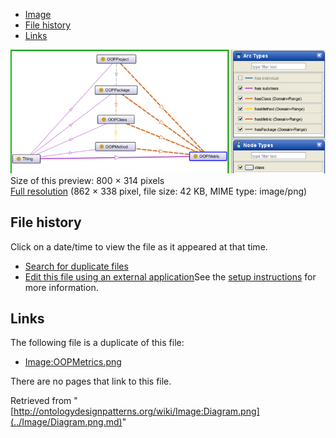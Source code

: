* [Image](../Image/Diagram.png.md#file)
* [File history](../Image/Diagram.png.md#filehistory)
* [Links](../Image/Diagram.png.md#filelinks)

[![Image:Diagram.png](../images/thumb/e/ee/Diagram.png/800px-Diagram.png)](../images/e/ee/Diagram.png)  
Size of this preview: 800 × 314 pixels  
[Full resolution](../images/e/ee/Diagram.png)‎ (862 × 338 pixel, file size: 42 KB, MIME type: image/png)

## File history

Click on a date/time to view the file as it appeared at that time.



  
* [Search for duplicate files](http://ontologydesignpatterns.org/wiki/Special:FileDuplicateSearch/Diagram.png "Special:FileDuplicateSearch/Diagram.png")
* [Edit this file using an external application](http://ontologydesignpatterns.org/wiki/index.php?title=Image:Diagram.png&action=edit&externaledit=true&mode=file "Image:Diagram.png")See the [setup instructions](http://www.mediawiki.org/wiki/Manual:External_editors "http://www.mediawiki.org/wiki/Manual:External_editors") for more information.

## Links



The following file is a duplicate of this file:


* [Image:OOPMetrics.png](../Image/OOPMetrics.png.md "Image:OOPMetrics.png")


There are no pages that link to this file.




Retrieved from "[http://ontologydesignpatterns.org/wiki/Image:Diagram.png](../Image/Diagram.png.md)"